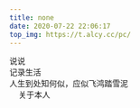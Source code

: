```yaml
---
title: none
date: 2020-07-22 22:06:17
top_img: https://t.alcy.cc/pc/
---
```

<style>
/* 全局样式 */
h1 {
     display: none;
}
div#page {
     background: none !important;
     box-shadow: none;
     padding: 0;
     border: none;
}
</style>

<div class="author-content author-content-item single" style="background:url(https://t.alcy.cc/pc/) center /cover no-repeat!important">
    <div class="card-content">
        <div class="author-content-item-tips">说说</div>
        <span class="author-content-item-title">记录生活</span>
        <div class="content-bottom">
            <div class="tips">人生到处知何似，应似飞鸿踏雪泥</div>
        </div>
        <div class="banner-button-group">
            <a class="banner-button" style="padding: 8px 12px;color: var(--anzhiyu-white);" onclick="pjax.loadUrl(&quot;/about&quot;)" data-pjax-state="">
                <i class="anzhiyufont anzhiyu-icon-arrow-circle-right" style="font-size:22px;margin-right:.25rem"></i>
                <span class="banner-button-text">关于本人</span>
            </a>
        </div>
    </div>
</div>

<head>
  <!-- ... -->
  <script src="/js/qexo-dao.min.js"></script>
  <!-- ... -->
</head>
<body>
  <!-- ... -->
  <div id="qexoDaoDao"></div>
  <script>
    qexoDaodao?.init({
      el: "#qexoDaoDao",
      cnm: "https://ghtpdl.20010501.xyz/tptp/fluid.png",
      name: "宇外御风",
      limit: 10,
      useLoadingImg: false,
      baseURL: "https://hexoadmin.20010501.xyz/",
    }).then(function (){
      console.log("qexoDaodao加载完成");
    })
  </script>
</body>
